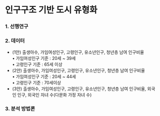 # 인구구조 기반 도시 유형화

### 1. 선행연구

### 2. 데이터
- (1안) 출생아수, 가임여성인구, 고령인구, 유소년인구, 청년층 남여 인구비율
<br> • 가임여성인구 기준 : 20세 ~ 39세
<br> • 고령인구 기준 : 65세 이상
- (2안) 출생아수, 가임여성인구, 고령인구, 유소년인구, 청년층 남여 인구비율
<br> • 가임여성인구 기준 : 20세 ~ 44세
<br> • 고령인구 기준 : 70세이상
- (3안) 출생아수, 가임여성인구, 고령인구, 유소년인구, 청년층 남여 인구비율, 외국인 인구, 외국인 자녀 수(다문화 가정 자녀 수)

### 3. 분석 방법론